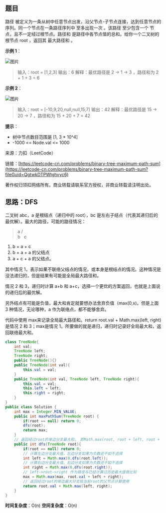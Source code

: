 ## 题目

路径 被定义为一条从树中任意节点出发，沿父节点-子节点连接，达到任意节点的序列。同一个节点在一条路径序列中 至多出现一次 。该路径 至少包含一个 节点，且不一定经过根节点。路径和 是路径中各节点值的总和。给你一个二叉树的根节点 root ，返回其 最大路径和 。

**示例 1**：

![图片](https://uploader.shimo.im/f/yltgLNaOt1POWlua.png!thumbnail?fileGuid=QgtwkDTPWtghvyc6)

>输入：root = [1,2,3]
>输出：6
>解释：最优路径是 2 -> 1 -> 3 ，路径和为 2 + 1 + 3 = 6

**示例 2**：

![图片](https://uploader.shimo.im/f/RumiVBddoPAXxiuH.png!thumbnail?fileGuid=QgtwkDTPWtghvyc6)

>输入：root = [-10,9,20,null,null,15,7]
>输出：42
>解释：最优路径是 15 -> 20 -> 7 ，路径和为 15 + 20 + 7 = 42

**提示**：

* 树中节点数目范围是 [1, 3 * 10^4]
* -1000 <= Node.val <= 1000

来源：力扣（LeetCode）

链接：[https://leetcode-cn.com/problems/binary-tree-maximum-path-sum](https://leetcode-cn.com/problems/binary-tree-maximum-path-sum?fileGuid=QgtwkDTPWtghvyc6)

著作权归领扣网络所有。商业转载请联系官方授权，非商业转载请注明出处。

## 思路：DFS

二叉树 abc，a 是根结点（递归中的 root），bc 是左右子结点（代表其递归后的最优解）。最大的路径，可能的路径情况：

>a
>/ \
>b   c
1. b + a + c
2. b + a + a 的父结点
3. a + c + a 的父结点。

其中情况 1，表示如果不联络父结点的情况，或本身是根结点的情况。这种情况是没法递归的，但是结果有可能是全局最大路径和。

情况 2 和 3，递归时计算 a+b 和 a+c，选择一个更优的方案返回，也就是上面说的递归后的最优解。

另外结点有可能是负值，最大和肯定就要想办法舍弃负值（max(0,x)。但是上面 3 种情况，无论哪种，a 作为联络点，都不能够舍弃。

代码中使用 max来记录全局最大路径和。return root.val + Math.max(left, right)是情况 2 和 3；max是情况 1。所要做的就是递归，递归时记录好全局最大和，返回联络最大和。

```java
class TreeNode{
    int val;
    TreeNode left;
    TreeNode right;
    public TreeNode(){}
    public TreeNode(int val){
        this.val = val;
    }
    public TreeNode(int val, TreeNode left, TreeNode right){
        this.val = val;
        this.left = left;
        this.right = right;
    }
}
public class Solution {
    int max = Integer.MIN_VALUE;
    public int maxPathSum(TreeNode root) {
        if(root == null) return 0;
        dfs(root);
        return max;
    }
    // 返回经过root的单边分支最大和， 即Math.max(root, root + left, root + right)
    public int dfs(TreeNode root){
        if(root == null) return 0;
        // 计算左边分支最大值，左边分支如果为负数还不如不选择
        int left = Math.max(0,dfs(root.left));
        // 计算右边分支最大值，右边分支如果为负数还不如不选择
        int right = Math.max(0,dfs(root.right));
        // left->root->right 作为路径与已经计算过历史最大值做比较
        max = Math.max(max, root.val + left + right);
        // 返回经过root的单边最大分支给当前root的父节点计算使用
        return root.val + Math.max(left, right);
    }
}
```
**时间复杂度**：O(n)
**空间复杂度**：O(n)

